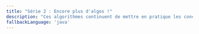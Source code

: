 ```yaml
---
title: "Série 2 : Encore plus d'algos !"
description: "Ces algorithmes continuent de mettre en pratique les concepts de programmation vus dans les séries précédentes. Ils sont un peu plus difficiles, n'hésitez pas à demander de l'aide si vous êtes bloqués !"
fallbackLanguage: 'java'
---
```

